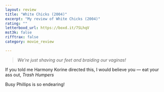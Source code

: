 ```yaml
---
layout: review
title: "White Chicks (2004)"
excerpt: "My review of White Chicks (2004)"
rating: ""
letterboxd_url: https://boxd.it/7SLhqV
mst3k: false
rifftrax: false
category: movie_review

---
```


<blockquote><i>We're just shaving our feet and braiding our vaginas!</i></blockquote>
If you told me Harmony Korine directed this, I would believe you — eat your ass out, <i>Trash Humpers</i>

Busy Phillips is so endearing!